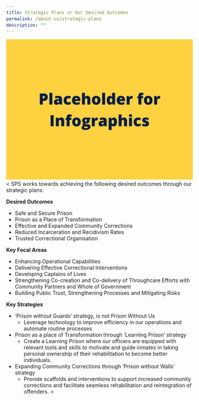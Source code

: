 ```yaml
---
title: Strategic Plans or Our Desired Outcomes
permalink: /about-us/strategic-plans
description: ""
---
```


![](/images/Placeholder%20for%20Info.jpg)
< SPS works towards achieving the following desired outcomes through our strategic plans:

**Desired Outcomes**
* Safe and Secure Prison 
* Prison as a Place of Transformation
* Effective and Expanded Community Corrections
* Reduced Incarceration and Recidivism Rates
* Trusted Correctional Organisation

**Key Focal Areas**<br>
* Enhancing Operational Capabilities
* Delivering Effective Correctional Interventions
* Developing Captains of Lives
* Strengthening Co-creation and Co-delivery of Throughcare Efforts with Community Partners and Whole of Government
* Building Public Trust, Strengthening Processes and Mitigating Risks

**Key Strategies**
* ‘Prison without Guards’ strategy, is not Prison Without Us
	* Leverage technology to improve efficiency in our operations and automate routine processes
* Prison as a place of Transformation through ‘Learning Prison’ strategy
	* Create a Learning Prison where our officers are equipped with relevant tools and skills to motivate and guide inmates in taking personal ownership of their rehabilitation to become better individuals.
* Expanding Community Corrections through ‘Prison without Walls’ strategy
	* Provide scaffolds and interventions to support increased community corrections and facilitate seamless rehabilitation and reintegration of offenders. >